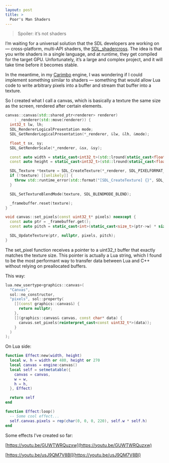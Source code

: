 ```yaml
---
layout: post
title: >
  Poor's Man Shaders
---
```


>Spoiler: it’s not shaders

I’m waiting for a universal solution that the SDL developers are working on — cross-platform, multi-API shaders, the [SDL_shadercross](https://github.com/libsdl-org/SDL_shadercross). The idea is that you write shaders in a single language, and at runtime, they get compiled for the target GPU. Unfortunately, it’s a large and complex project, and it will take time before it becomes stable.

In the meantime, in my [Carimbo](https://github.com/willtobyte/carimbo)  engine, I was wondering if I could implement something similar to shaders — something that would allow Lua code to write arbitrary pixels into a buffer and stream that buffer into a texture.

So I created what I call a canvas, which is basically a texture the same size as the screen, rendered after certain elements.

```cpp
canvas::canvas(std::shared_ptr<renderer> renderer)
    : _renderer(std::move(renderer)) {
  int32_t lw, lh;
  SDL_RendererLogicalPresentation mode;
  SDL_GetRenderLogicalPresentation(*_renderer, &lw, &lh, &mode);

  float_t sx, sy;
  SDL_GetRenderScale(*_renderer, &sx, &sy);

  const auto width = static_cast<int32_t>(std::lround(static_cast<float>(lw) / sx));
  const auto height = static_cast<int32_t>(std::lround(static_cast<float>(lh) / sy));

  SDL_Texture *texture = SDL_CreateTexture(*_renderer, SDL_PIXELFORMAT_ARGB8888, SDL_TEXTUREACCESS_STREAMING, width, height);
  if (!texture) [[unlikely]] {
    throw std::runtime_error(std::format("[SDL_CreateTexture] {}", SDL_GetError()));
  }

  SDL_SetTextureBlendMode(texture, SDL_BLENDMODE_BLEND);

  _framebuffer.reset(texture);
}

void canvas::set_pixels(const uint32_t* pixels) noexcept {
  const auto ptr = _framebuffer.get();
  const auto pitch = static_cast<int>(static_cast<size_t>(ptr->w) * sizeof(uint32_t));

  SDL_UpdateTexture(ptr, nullptr, pixels, pitch);
}
```

The set_pixel function receives a pointer to a uint32_t buffer that exactly matches the texture size. This pointer is actually a Lua string, which I found to be the most performant way to transfer data between Lua and C++ without relying on preallocated buffers.

This way:

```cpp
lua.new_usertype<graphics::canvas>(
  "Canvas",
  sol::no_constructor,
  "pixels", sol::property(
    [](const graphics::canvas&) {
      return nullptr;
    },
    [](graphics::canvas& canvas, const char* data) {
      canvas.set_pixels(reinterpret_cast<const uint32_t*>(data));
    }
  )
);
```

On Lua side:

```lua
function Effect:new(width, height)
  local w, h = width or 480, height or 270
  local canvas = engine:canvas()
  local self = setmetatable({
    canvas = canvas,
    w = w,
    h = h,
  }, Effect)

  return self
end

function Effect:loop()
  -- Some cool effect...
  self.canvas.pixels = rep(char(0, 0, 0, 220), self.w * self.h)
end

```

Some effects I’ve created so far:

[https://youtu.be/GUWTWRQuzxw](https://youtu.be/GUWTWRQuzxw)

[https://youtu.be/usJ9QM7V8BI](https://youtu.be/usJ9QM7V8BI)
